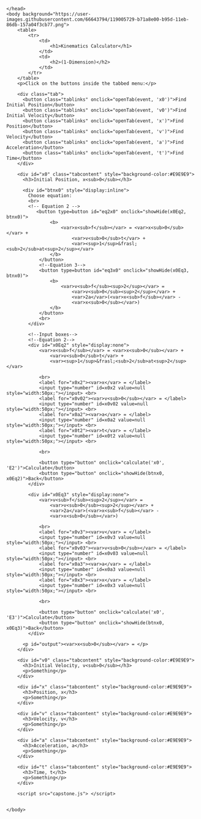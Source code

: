 <html>
	<head>
		<meta charset="utf-8">
			<meta name="viewport" content="width=device-width, inital-scale=1">
			<link rel="stylesheet" href='capstone.css'>
			<title>Kinematics Calculator</title>

	</head>
	<body background="https://user-images.githubusercontent.com/66643794/119005729-b71a8e00-b95d-11eb-86db-157a04f3cb77.png">
		<table>
			<tr>
				<td>
					<h1>Kinematics Calculator</h1>
				</td>
				<td>
					<h2>(1-Dimension)</h2>
				</td>
			</tr>
		</table>
		<p>Click on the buttons inside the tabbed menu:</p>

		<div class="tab">
		  <button class="tablinks" onclick="openTab(event, 'x0')">Find Initial Position</button>
		  <button class="tablinks" onclick="openTab(event, 'v0')">Find Initial Velocity</button>
		  <button class="tablinks" onclick="openTab(event, 'x')">Find Position</button>
		  <button class="tablinks" onclick="openTab(event, 'v')">Find Velocity</button>
		  <button class="tablinks" onclick="openTab(event, 'a')">Find Acceleration</button>
		  <button class="tablinks" onclick="openTab(event, 't')">Find Time</button>
		</div>

		<div id="x0" class="tabcontent" style="background-color:#E9E9E9">
		  <h3>Initial Position, x<sub>0</sub></h3>

		  <div id="btnx0" style="display:inline">
			Choose equation:
			<br>
			<!-- Equation 2 -->
			   <button type=button id="eq2x0" onclick="showHide(x0Eq2, btnx0)">
					<b>
						<var>x<sub>f</sub></var> = <var>x<sub>0</sub></var> +
							<var>v<sub>0</sub>t</var> +
							<var><sup>1</sup>&frasl;<sub>2</sub>at<sup>2</sup></var>
					</b>
				</button>
				<!--Equation 3-->
				<button type=button id="eq3x0" onclick="showHide(x0Eq3, btnx0)">
					<b>
						<var>v<sub>f</sub><sup>2</sup></var> =
							<var>v<sub>0</sub><sup>2</sup></var> +
							<var>2a</var>(<var>x<sub>f</sub></var> -
							<var>x<sub>0</sub></var>)
					</b>
				</button>
				<br>
			</div>

			<!--Input boxes-->
			<!--Equation 2-->
			<div id="x0Eq2" style="display:none">
				<var>x<sub>f</sub></var> = <var>x<sub>0</sub></var> +
					<var>v<sub>0</sub>t</var> +
					<var><sup>1</sup>&frasl;<sub>2</sub>at<sup>2</sup></var>

				<br>
				<label for="x0x2"><var>x</var> = </label>
				<input type="number" id=x0x2 value=null style="width:50px;"></input> <br>
				<label for="x0v02"><var>v<sub>0</sub></var> = </label>
				<input type="number" id=x0v02 value=null style="width:50px;"></input> <br>
				<label for="x0a2"><var>a</var> = </label>
				<input type="number" id=x0a2 value=null style="width:50px;"></input> <br>
				<label for="x0t2"><var>t</var> = </label>
				<input type="number" id=x0t2 value=null style="width:50px;"></input> <br>

				<br>

				<button type="button" onclick="calculate('x0', 'E2')">Calculate</button>
				<button type="button" onclick="showHide(btnx0, x0Eq2)">Back</button>
			</div>

			<div id="x0Eq3" style="display:none">
				<var>v<sub>f</sub><sup>2</sup></var> =
					<var>v<sub>0</sub><sup>2</sup></var> +
					<var>2a</var>(<var>x<sub>f</sub></var> -
					<var>x<sub>0</sub></var>)

				<br>
				<label for="x0v3"><var>v</var> = </label>
				<input type="number" id=x0v3 value=null style="width:50px;"></input> <br>
				<label for="x0v03"><var>v<sub>0</sub></var> = </label>
				<input type="number" id=x0v03 value=null style="width:50px;"></input> <br>
				<label for="x0a3"><var>a</var> = </label>
				<input type="number" id=x0a3 value=null style="width:50px;"></input> <br>
				<label for="x0x3"><var>x</var> = </label>
				<input type="number" id=x0x3 value=null style="width:50px;"></input> <br>

				<br>

				<button type="button" onclick="calculate('x0', 'E3')">Calculate</button>
				<button type="button" onclick="showHide(btnx0, x0Eq3)">Back</button>
			</div>

		  <p id="output"><var>x<sub>0</sub></var> = </p>
		</div>

		<div id="v0" class="tabcontent" style="background-color:#E9E9E9">
		  <h3>Initial Velocity, v<sub>0</sub></h3>
		  <p>Something</p>
		</div>

		<div id="x" class="tabcontent" style="background-color:#E9E9E9">
		  <h3>Position, x</h3>
		  <p>Something</p>
		</div>

		<div id="v" class="tabcontent" style="background-color:#E9E9E9">
		  <h3>Velocity, v</h3>
		  <p>Something</p>
		</div>

		<div id="a" class="tabcontent" style="background-color:#E9E9E9">
		  <h3>Acceleration, a</h3>
		  <p>Something</p>
		</div>

		<div id="t" class="tabcontent" style="background-color:#E9E9E9">
		  <h3>Time, t</h3>
		  <p>Something</p>
		</div>

		<script src="capstone.js"> </script>


	</body>
</html>

